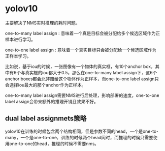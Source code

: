 # yolov10

主要解决了NMS实时推理的耗时问题。

one-to-many label assign : 意味着一个真是目标会被分配给多个候选区域作为正样本进行学习。

one-to-one label assign : 意味着一个真实目标只会被分配给一个候选区域作为正样本学习。

比如说，基于iou的时候，一张图像有一个物体的真实框，有10个anchor box，其中有6个与真实框的iou都大于0.5，那么在one-to-many label assign下，这6个anchor boxes都会北非赔给这个物体作为正样本，而one-to-one label assign只会选择iou最大的那个anchor作为正样本。

one-to-many label assign需要NMS进行后处理，影响部署的速度，one-to-one label assign会带来额外的推理开销且效果不好。



## dual label assignmets策略

yolov10在训练的时候包含两个结构相同，但是参数不同的head，一个是one-to-many，一个是one-to-one，训练的时候两个head同时，而推理的时候只需要使用one-to-one的head，推理的时候不需要nms。